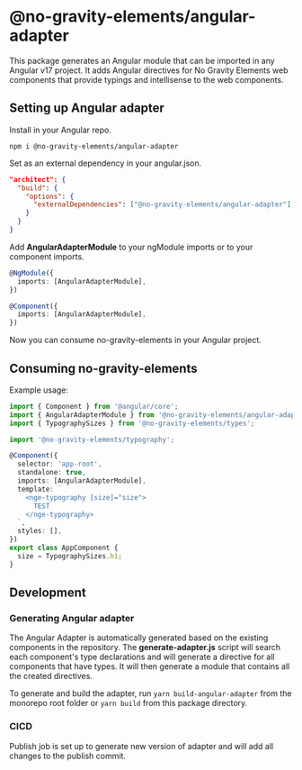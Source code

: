 # @no-gravity-elements/angular-adapter

This package generates an Angular module that can be imported in any Angular v17 project. It adds Angular directives for No Gravity Elements web components that provide typings and intellisense to the web components.

## Setting up Angular adapter
Install in your Angular repo.
```
npm i @no-gravity-elements/angular-adapter
```

Set as an external dependency in your angular.json.
```json
"architect": {
  "build": {
    "options": {
      "externalDependencies": ["@no-gravity-elements/angular-adapter"],
    }
  }
}
```

Add **AngularAdapterModule** to your ngModule imports or to your component imports.
```typescript
@NgModule({
  imports: [AngularAdapterModule],
})
```
```typescript
@Component({
  imports: [AngularAdapterModule],
})
```

Now you can consume no-gravity-elements in your Angular project.

## Consuming no-gravity-elements
Example usage:

```typescript
import { Component } from '@angular/core';
import { AngularAdapterModule } from '@no-gravity-elements/angular-adapter/dist/angular-adapter';
import { TypographySizes } from '@no-gravity-elements/types';

import '@no-gravity-elements/typography';

@Component({
  selector: 'app-root',
  standalone: true,
  imports: [AngularAdapterModule],
  template: `
    <nge-typography [size]="size">
      TEST
    </nge-typography>
  `,
  styles: [],
})
export class AppComponent {
  size = TypographySizes.h1;
}

```

## Development

### Generating Angular adapter
The Angular Adapter is automatically generated based on the existing components in the repository.
The **generate-adapter.js** script will search each component's type declarations and will generate a directive for all components that have types. It will then generate a module that contains all the created directives.

To generate and build the adapter, run `yarn build-angular-adapter` from the monorepo root folder or `yarn build` from this package directory.

### CICD
Publish job is set up to generate new version of adapter and will add all changes to the publish commit.
